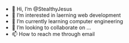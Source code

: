 - 👋 Hi, I’m @StealthyJesus
- 👀 I’m interested in laerning web development
- 🌱 I’m currently learning computer engineering
- 💞️ I’m looking to collaborate on ...
- 📫 How to reach me through email

<!---
StealthyJesus/StealthyJesus is a ✨ special ✨ repository because its `README.md` (this file) appears on your GitHub profile.
You can click the Preview link to take a look at your changes.
--->
